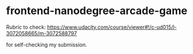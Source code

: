 frontend-nanodegree-arcade-game
===============================

Rubric to check: https://www.udacity.com/course/viewer#!/c-ud015/l-3072058665/m-3072588797

for self-checking my submission.
